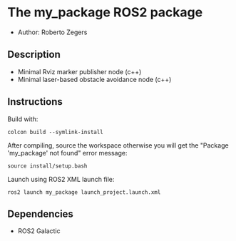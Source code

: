 # The my_package ROS2 package

- Author: Roberto Zegers

## Description

- Minimal Rviz marker publisher node (c++)
- Minimal laser-based obstacle avoidance node (c++)


## Instructions

Build with:

`colcon build --symlink-install`  

After compiling, source the workspace otherwise you will get the "Package 'my_package' not found" error message:

`source install/setup.bash`  

Launch using ROS2 XML launch file:  

`ros2 launch my_package launch_project.launch.xml`  


## Dependencies
- ROS2 Galactic  